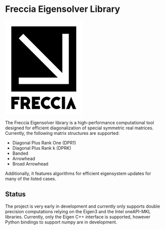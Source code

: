 # Freccia Eigensolver Library

<img src="logo.svg" width="250">

The Freccia Eigensolver library is a high-performance computational tool designed for efficient diagonalization of special symmetric real matrices. 
Currently, the following matrix structures are supported:
- Diagonal Plus Rank One (DPR1)
- Diagonal Plus Rank k (DPRK)
- Banded
- Arrowhead
- Broad Arrowhead

Additionally, it features algorithms for efficient eigensystem updates for many of the listed cases.

## Status

The project is very early in development and currently only supports double precision computations relying on the Eigen3 and the Intel oneAPI-MKL libraries.
Currently, only the Eigen C++ interface is supported, however Python bindings to support numpy are in development.
